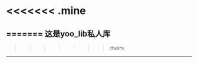 ﻿<<<<<<< .mine
==============

=======
这是yoo_lib私人库
--------------------
>>>>>>> .theirs
-------------